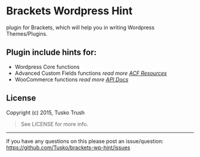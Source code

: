 Brackets Wordpress Hint
================

plugin for Brackets, which will help you in writing Wordpress Themes/Plugins.

## Plugin include hints for:
 - Wordpress Core functions
 - Advanced Custom Fields functions *read more [ACF Resources](http://www.advancedcustomfields.com/resources/)*
 - WooCommerce functions *read more [API Docs](https://docs.woothemes.com/wc-apidocs/)*

## License

Copyright (c) 2015, Tusko Trush

> See LICENSE for more info.

---------------
If you have any questions on this please post an issue/question: https://github.com/Tusko/brackets-wp-hint/issues